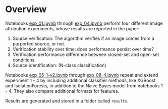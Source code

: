 # Overview

Notebooks [exp_01.ipynb](exp_01.ipynb) through [exp_04.ipynb](exp_04.ipynb) perform four different image attribution experiments, whose results are reported in the paper:

1. Source verification: The algorithm verifies if an image comes from a purported source, or not.
1. Verification stability over time: does performance persist over time?
1. Verification performance difference between closed-set and open-set conditions.
1. Source identification: (N-class classification)

Notebooks [exp_05-1-v2.ipynb](exp_05-1-v2.ipynb) through [exp_08-4.ipynb](exp_08-4.ipynb) repeat and extend experiment 1 - 4 by including
additional classifier methods, like XGBoost and IsolationForests, in addition to the Naive Bayes 
model from notebooks  1 - 4.  They also compare additional formats for features.

Results are generated and stored in a folder called `results`.
